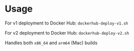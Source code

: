 # Usage

For v1 deployment to Docker Hub: `dockerhub-deploy-v1.sh`

For v2 deployment to Docker Hub: `dockerhub-deploy-v2.sh`

Handles both `x86_64` and `arm64` (Mac) builds